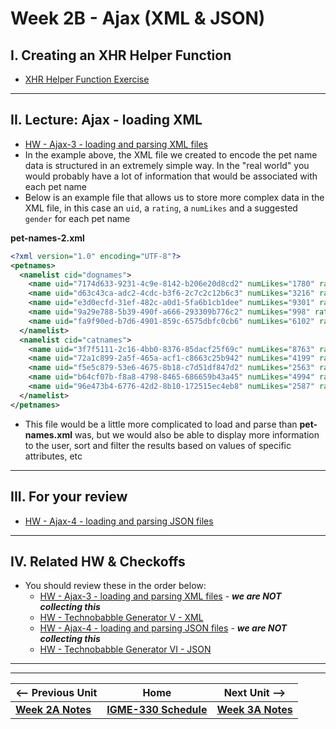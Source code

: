 # Week 2B - Ajax (XML & JSON)

## I. Creating an XHR Helper Function

- [XHR Helper Function Exercise](https://github.com/tonethar/IGME-330-Master/blob/master/notes/HW-xhr-helper-function.md)

<hr>
  
## II. Lecture: Ajax - loading XML

- [HW - Ajax-3 - loading and parsing XML files](https://github.com/tonethar/IGME-330-Master/blob/master/notes/HW-ajax-3.md)
- In the example above, the XML file we created to encode the pet name data is structured in an extremely simple way. In the "real world" you would probably have a lot of information that would be associated with each pet name
- Below is an example file that allows us to store more complex data in the XML file, in this case an `uid`, a `rating`, a `numLikes` and a suggested `gender` for each pet name

**pet-names-2.xml**
```xml
<?xml version="1.0" encoding="UTF-8"?>
<petnames>
  <namelist cid="dognames">
  	<name uid="7174d633-9231-4c9e-8142-b206e20d8cd2" numLikes="1780" rating="5" gender="female">Bella</name>
  	<name uid="d63c43ca-adc2-4cdc-b3f6-2c7c2c12b6c3" numLikes="3216" rating="5" gender="female">Luna</name>
  	<name uid="e3d0ecfd-31ef-482c-a0d1-5fa6b1cb1dee" numLikes="9301" rating="4" gender="both">Charlie</name>
  	<name uid="9a29e788-5b39-490f-a666-293309b776c2" numLikes="998" rating="4" gender="female">Lucy</name>
  	<name uid="fa9f90ed-b7d6-4901-859c-6575dbfc0cb6" numLikes="6102" rating="3" gender="both">Cooper</name>
  </namelist>
  <namelist cid="catnames">
  	<name uid="3f7f5111-2c16-4bb0-8376-85dacf25f69c" numLikes="8763" rating="5" gender="male">Oliver</name>
  	<name uid="72a1c899-2a5f-465a-acf1-c8663c25b942" numLikes="4199" rating="5" gender="male">Leo</name>
  	<name uid="f5e5c879-53e6-4675-8b18-c7d51df847d2" numLikes="2563" rating="4" gender="both">Milo</name>
  	<name uid="b64cf07b-f8a8-4798-8465-686659b43a45" numLikes="4994" rating="4" gender="both">Charlie</name>
  	<name uid="96e473b4-6776-42d2-8b10-172515ec4eb8" numLikes="2587" rating="5" gender="both">Simba</name>
  </namelist>
</petnames>
```

- This file would be a little more complicated to load and parse than **pet-names.xml** was, but we would also be able to display more information to the user, sort and filter the results based on values of specific attributes, etc

<hr>

## III. For your review

- [HW - Ajax-4 - loading and parsing JSON files](https://github.com/tonethar/IGME-330-Master/blob/master/notes/HW-ajax-4.md)

<hr>

## IV. Related HW & Checkoffs
- You should review these in the order below:
  - [HW - Ajax-3 - loading and parsing XML files](https://github.com/tonethar/IGME-330-Master/blob/master/notes/HW-ajax-3.md) - ***we are NOT collecting this***
  - [HW - Technobabble Generator V - XML](https://github.com/tonethar/IGME-330-Master/blob/master/notes/HW-technobabble-5.md)
  - [HW - Ajax-4 - loading and parsing JSON files](https://github.com/tonethar/IGME-330-Master/blob/master/notes/HW-ajax-4.md) - ***we are NOT collecting this***
  - [HW - Technobabble Generator VI - JSON](https://github.com/tonethar/IGME-330-Master/blob/master/notes/HW-technobabble-6.md)


<hr><hr>

| <-- Previous Unit | Home | Next Unit -->
| --- | --- | --- 
| [**Week 2A Notes**](02A.md)     |  [**IGME-330 Schedule**](../schedule.md) | [**Week 3A Notes**](03A.md) 
